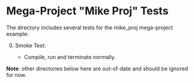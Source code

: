 <!---
# SPDX-FileCopyrightText: 2020 Efabless Corporation
#
# Licensed under the Apache License, Version 2.0 (the "License");
# you may not use this file except in compliance with the License.
# You may obtain a copy of the License at
#
#      http://www.apache.org/licenses/LICENSE-2.0
#
# Unless required by applicable law or agreed to in writing, software
# distributed under the License is distributed on an "AS IS" BASIS,
# WITHOUT WARRANTIES OR CONDITIONS OF ANY KIND, either express or implied.
# See the License for the specific language governing permissions and
# limitations under the License.
#
# SPDX-License-Identifier: Apache-2.0
-->
# Mega-Project "Mike Proj" Tests

The directory includes several tests for the mike_proj mega-project example: 

0) Smoke Test:

	* Compile, run and terminate normally.

**Note**: other directories below here are out-of-date and should be ignored for now.
<!---
1) IO Ports Test: 

	* Configures the user space lower 8 IO pins as outputs
	* Observes the counter value through the configured pins in the testbench

 2) Logic Analyzer Test 1:
 
	* Configures LA probes [31:0] as inputs to the management SoC to monitor the counter value 
	* Configures LA probes [63:32] as outputs from the management SoC to set the counter initial value 
	* Flags when counter value exceeds 500 through the management SoC gpio
	* Outputs message to the UART when the test concludes successfuly
  
 3) Logic Analyzer Test 2:
 
	* Configures LA probes [64] and [65] as outputs from the management SoC to set counter clock and reset values
	* Provides counter clock and monitors the counter value after five clock cycles
-->
